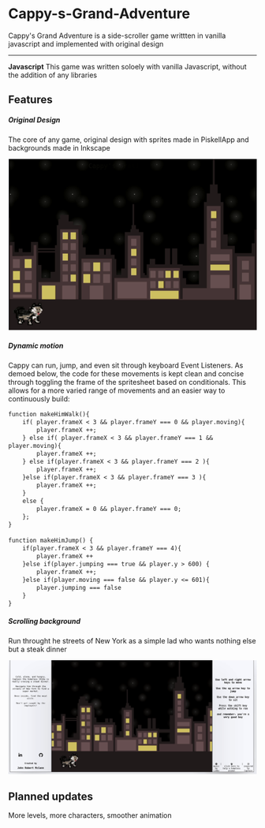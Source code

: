 # Cappy-s-Grand-Adventure

Cappy's Grand Adventure is a side-scroller game writtten in vanilla javascript and implemented with original design

<hr></hr>

**Javascript**
This game was written soloely with vanilla Javascript, without the addition of any libraries

## Features

##### Original Design

The core of any game, original design with sprites made in PiskellApp and backgrounds made in Inkscape

![alt-text](https://github.com/johnrobertmcc/Cappy-s-Grand-Adventure/blob/master/src/styles/images/meta-tag2.gif "demo")


##### Dynamic motion
Cappy can run, jump, and even sit through keyboard Event Listeners. As demoed below, the code for these movements is kept clean and concise through toggling the 
frame of the spritesheet based on conditionals. This allows for a more varied range of movements and an easier way to continuously build:

```
function makeHimWalk(){
    if( player.frameX < 3 && player.frameY === 0 && player.moving){
        player.frameX ++;
    } else if( player.frameX < 3 && player.frameY === 1 && player.moving){
        player.frameX ++;
    } else if(player.frameX < 3 && player.frameY === 2 ){
        player.frameX ++;
    }else if(player.frameX < 3 && player.frameY === 3 ){
        player.frameX ++;
    } 
    else {
        player.frameX = 0 && player.frameY === 0;
    };
}

function makeHimJump() {
    if(player.frameX < 3 && player.frameY === 4){
        player.frameX ++
    }else if(player.jumping === true && player.y > 600) {
        player.frameX ++;
    }else if(player.moving === false && player.y <= 601){
        player.jumping === false
    }
}
```

##### Scrolling background
Run throught he streets of New York as a simple lad who wants nothing else but a steak dinner

![alt-text](https://github.com/johnrobertmcc/Cappy-s-Grand-Adventure/blob/master/src/styles/images/meta-tag.gif 'index')


## Planned updates
More levels, more characters, smoother animation
